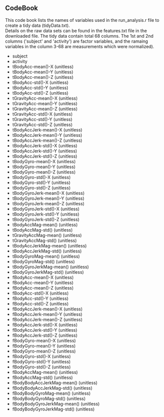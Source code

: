 ## CodeBook
This code book lists the names of variables used in the run_analysis.r file to create a tidy data (tidyData.txt).  
Details on the raw data sets can be found in the features.txt file in the downloaded file.  The tidy data contain
total 68 columns. The 1st and 2nd columns ('subject' and 'activity') are factor variables, and the ramaing variables 
in the column 3-68 are measurements which were normalized). 

* subject
* activity
* tBodyAcc-mean()-X (unitless)
* tBodyAcc-mean()-Y (unitless)
* tBodyAcc-mean()-Z (unitless)
* tBodyAcc-std()-X (unitless)
* tBodyAcc-std()-Y (unitless)
* tBodyAcc-std()-Z (unitless)
* tGravityAcc-mean()-X (unitless)
* tGravityAcc-mean()-Y (unitless)
* tGravityAcc-mean()-Z (unitless)
* tGravityAcc-std()-X (unitless)
* tGravityAcc-std()-Y (unitless)
* tGravityAcc-std()-Z (unitless)
* tBodyAccJerk-mean()-X (unitless)
* tBodyAccJerk-mean()-Y (unitless)
* tBodyAccJerk-mean()-Z (unitless)
* tBodyAccJerk-std()-X (unitless)
* tBodyAccJerk-std()-Y (unitless)
* tBodyAccJerk-std()-Z (unitless)
* tBodyGyro-mean()-X (unitless)
* tBodyGyro-mean()-Y (unitless)
* tBodyGyro-mean()-Z (unitless)
* tBodyGyro-std()-X (unitless)
* tBodyGyro-std()-Y (unitless)
* tBodyGyro-std()-Z (unitless)
* tBodyGyroJerk-mean()-X (unitless)
* tBodyGyroJerk-mean()-Y (unitless)
* tBodyGyroJerk-mean()-Z (unitless)
* tBodyGyroJerk-std()-X (unitless)
* tBodyGyroJerk-std()-Y (unitless)
* tBodyGyroJerk-std()-Z (unitless)
* tBodyAccMag-mean() (unitless)
* tBodyAccMag-std() (unitless)
* tGravityAccMag-mean() (unitless)
* tGravityAccMag-std() (unitless)
* tBodyAccJerkMag-mean() (unitless)
* tBodyAccJerkMag-std() (unitless)
* tBodyGyroMag-mean() (unitless)
* tBodyGyroMag-std() (unitless)
* tBodyGyroJerkMag-mean() (unitless)
* tBodyGyroJerkMag-std() (unitless)
* fBodyAcc-mean()-X (unitless)
* fBodyAcc-mean()-Y (unitless)
* fBodyAcc-mean()-Z (unitless)
* fBodyAcc-std()-X (unitless)
* fBodyAcc-std()-Y (unitless)
* fBodyAcc-std()-Z (unitless)
* fBodyAccJerk-mean()-X (unitless)
* fBodyAccJerk-mean()-Y (unitless)
* fBodyAccJerk-mean()-Z (unitless)
* fBodyAccJerk-std()-X (unitless)
* fBodyAccJerk-std()-Y (unitless)
* fBodyAccJerk-std()-Z (unitless)
* fBodyGyro-mean()-X (unitless)
* fBodyGyro-mean()-Y (unitless)
* fBodyGyro-mean()-Z (unitless)
* fBodyGyro-std()-X (unitless)
* fBodyGyro-std()-Y (unitless)
* fBodyGyro-std()-Z (unitless)
* fBodyAccMag-mean() (unitless)
* fBodyAccMag-std() (unitless)
* fBodyBodyAccJerkMag-mean() (unitless)
* fBodyBodyAccJerkMag-std() (unitless)
* fBodyBodyGyroMag-mean() (unitless)
* fBodyBodyGyroMag-std() (unitless)
* fBodyBodyGyroJerkMag-mean() (unitless)
* fBodyBodyGyroJerkMag-std() (unitless)
